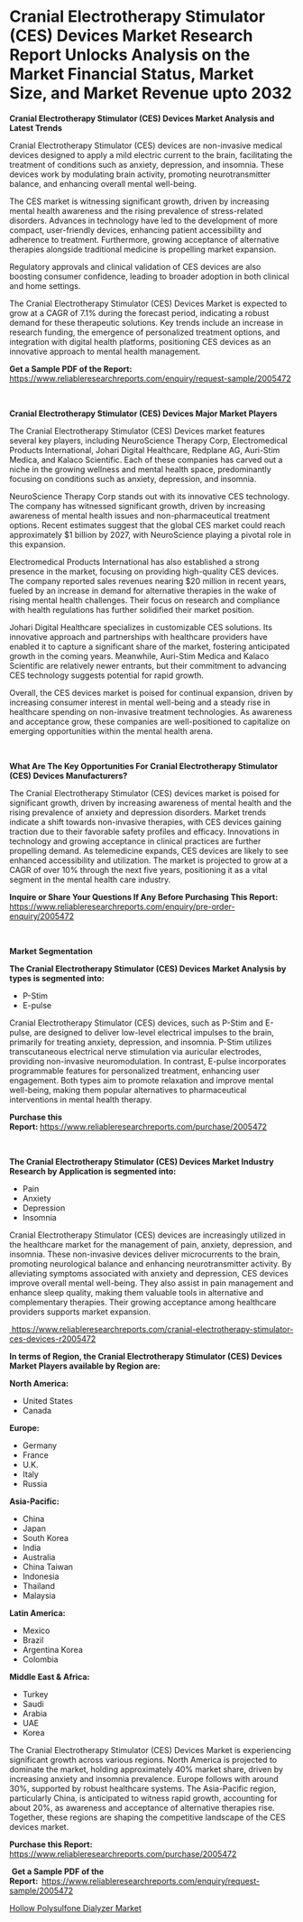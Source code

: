 <p><h1>Cranial Electrotherapy Stimulator (CES) Devices Market Research Report Unlocks Analysis on the Market Financial Status, Market Size, and Market Revenue upto 2032</h1></p><p><strong>Cranial Electrotherapy Stimulator (CES) Devices Market Analysis and Latest Trends</strong></p>
<p><p>Cranial Electrotherapy Stimulator (CES) devices are non-invasive medical devices designed to apply a mild electric current to the brain, facilitating the treatment of conditions such as anxiety, depression, and insomnia. These devices work by modulating brain activity, promoting neurotransmitter balance, and enhancing overall mental well-being. </p><p>The CES market is witnessing significant growth, driven by increasing mental health awareness and the rising prevalence of stress-related disorders. Advances in technology have led to the development of more compact, user-friendly devices, enhancing patient accessibility and adherence to treatment. Furthermore, growing acceptance of alternative therapies alongside traditional medicine is propelling market expansion. </p><p>Regulatory approvals and clinical validation of CES devices are also boosting consumer confidence, leading to broader adoption in both clinical and home settings. </p><p>The Cranial Electrotherapy Stimulator (CES) Devices Market is expected to grow at a CAGR of 7.1% during the forecast period, indicating a robust demand for these therapeutic solutions. Key trends include an increase in research funding, the emergence of personalized treatment options, and integration with digital health platforms, positioning CES devices as an innovative approach to mental health management.</p></p>
<p><strong>Get a Sample PDF of the Report:&nbsp;</strong> <a href="https://www.reliableresearchreports.com/enquiry/request-sample/2005472?utm_campaign=2981&utm_medium=2&utm_source=Github&utm_content=ia&utm_term=05032025&utm_id=cranial-electrotherapy-stimulator-ces-devices">https://www.reliableresearchreports.com/enquiry/request-sample/2005472</a></p>
<p>&nbsp;</p>
<p><strong>Cranial Electrotherapy Stimulator (CES) Devices Major Market Players</strong></p>
<p><p>The Cranial Electrotherapy Stimulator (CES) Devices market features several key players, including NeuroScience Therapy Corp, Electromedical Products International, Johari Digital Healthcare, Redplane AG, Auri-Stim Medica, and Kalaco Scientific. Each of these companies has carved out a niche in the growing wellness and mental health space, predominantly focusing on conditions such as anxiety, depression, and insomnia.</p><p>NeuroScience Therapy Corp stands out with its innovative CES technology. The company has witnessed significant growth, driven by increasing awareness of mental health issues and non-pharmaceutical treatment options. Recent estimates suggest that the global CES market could reach approximately $1 billion by 2027, with NeuroScience playing a pivotal role in this expansion.</p><p>Electromedical Products International has also established a strong presence in the market, focusing on providing high-quality CES devices. The company reported sales revenues nearing $20 million in recent years, fueled by an increase in demand for alternative therapies in the wake of rising mental health challenges. Their focus on research and compliance with health regulations has further solidified their market position.</p><p>Johari Digital Healthcare specializes in customizable CES solutions. Its innovative approach and partnerships with healthcare providers have enabled it to capture a significant share of the market, fostering anticipated growth in the coming years. Meanwhile, Auri-Stim Medica and Kalaco Scientific are relatively newer entrants, but their commitment to advancing CES technology suggests potential for rapid growth.</p><p>Overall, the CES devices market is poised for continual expansion, driven by increasing consumer interest in mental well-being and a steady rise in healthcare spending on non-invasive treatment technologies. As awareness and acceptance grow, these companies are well-positioned to capitalize on emerging opportunities within the mental health arena.</p></p>
<p>&nbsp;</p>
<p><strong>What Are The Key Opportunities For Cranial Electrotherapy Stimulator (CES) Devices Manufacturers?</strong></p>
<p><p>The Cranial Electrotherapy Stimulator (CES) devices market is poised for significant growth, driven by increasing awareness of mental health and the rising prevalence of anxiety and depression disorders. Market trends indicate a shift towards non-invasive therapies, with CES devices gaining traction due to their favorable safety profiles and efficacy. Innovations in technology and growing acceptance in clinical practices are further propelling demand. As telemedicine expands, CES devices are likely to see enhanced accessibility and utilization. The market is projected to grow at a CAGR of over 10% through the next five years, positioning it as a vital segment in the mental health care industry.</p></p>
<p><strong>Inquire or Share Your Questions If Any Before Purchasing This Report:</strong> <a href="https://www.reliableresearchreports.com/enquiry/pre-order-enquiry/2005472?utm_campaign=2981&utm_medium=2&utm_source=Github&utm_content=ia&utm_term=05032025&utm_id=cranial-electrotherapy-stimulator-ces-devices">https://www.reliableresearchreports.com/enquiry/pre-order-enquiry/2005472</a></p>
<p>&nbsp;</p>
<p><strong>Market Segmentation</strong></p>
<p><strong>The Cranial Electrotherapy Stimulator (CES) Devices Market Analysis by types is segmented into:</strong></p>
<p><ul><li>P-Stim</li><li>E-pulse</li></ul></p>
<p><p>Cranial Electrotherapy Stimulator (CES) devices, such as P-Stim and E-pulse, are designed to deliver low-level electrical impulses to the brain, primarily for treating anxiety, depression, and insomnia. P-Stim utilizes transcutaneous electrical nerve stimulation via auricular electrodes, providing non-invasive neuromodulation. In contrast, E-pulse incorporates programmable features for personalized treatment, enhancing user engagement. Both types aim to promote relaxation and improve mental well-being, making them popular alternatives to pharmaceutical interventions in mental health therapy.</p></p>
<p><strong>Purchase this Report:&nbsp;</strong><a href="https://www.reliableresearchreports.com/purchase/2005472?utm_campaign=2981&utm_medium=2&utm_source=Github&utm_content=ia&utm_term=05032025&utm_id=cranial-electrotherapy-stimulator-ces-devices">https://www.reliableresearchreports.com/purchase/2005472</a></p>
<p>&nbsp;</p>
<p><strong>The Cranial Electrotherapy Stimulator (CES) Devices Market Industry Research by Application is segmented into:</strong></p>
<p><ul><li>Pain</li><li>Anxiety</li><li>Depression</li><li>Insomnia</li></ul></p>
<p><p>Cranial Electrotherapy Stimulator (CES) devices are increasingly utilized in the healthcare market for the management of pain, anxiety, depression, and insomnia. These non-invasive devices deliver microcurrents to the brain, promoting neurological balance and enhancing neurotransmitter activity. By alleviating symptoms associated with anxiety and depression, CES devices improve overall mental well-being. They also assist in pain management and enhance sleep quality, making them valuable tools in alternative and complementary therapies. Their growing acceptance among healthcare providers supports market expansion.</p></p>
<p><a href="https://www.reliableresearchreports.com/cranial-electrotherapy-stimulator-ces-devices-r2005472?utm_campaign=2981&utm_medium=2&utm_source=Github&utm_content=ia&utm_term=05032025&utm_id=cranial-electrotherapy-stimulator-ces-devices">&nbsp;https://www.reliableresearchreports.com/cranial-electrotherapy-stimulator-ces-devices-r2005472</a></p>
<p><strong>In terms of Region, the Cranial Electrotherapy Stimulator (CES) Devices Market Players available by Region are:</strong></p>
<p>
    <p> <strong> North America: </strong>
        <ul>
            <li>United States</li>
            <li>Canada</li>
        </ul>
        </p> 
    <p> <strong> Europe: </strong>
        <ul>
            <li>Germany</li>
            <li>France</li>
            <li>U.K.</li>
            <li>Italy</li>
            <li>Russia</li>
        </ul>
        </p> 
    <p> <strong> Asia-Pacific: </strong>
        <ul>
            <li>China</li>
            <li>Japan</li>
            <li>South Korea</li>
            <li>India</li>
            <li>Australia</li>
            <li>China Taiwan</li>
            <li>Indonesia</li>
            <li>Thailand</li>
            <li>Malaysia</li>
        </ul>
        </p> 
    <p> <strong> Latin America: </strong>
        <ul>
            <li>Mexico</li>
            <li>Brazil</li>
            <li>Argentina Korea</li>
            <li>Colombia</li>
        </ul>
        </p> 
    <p> <strong> Middle East & Africa: </strong>
        <ul>
            <li>Turkey</li>
            <li>Saudi</li>
            <li>Arabia</li>
            <li>UAE</li>
            <li>Korea</li>
        </ul>
    </p>
    </p>
<p><p>The Cranial Electrotherapy Stimulator (CES) Devices Market is experiencing significant growth across various regions. North America is projected to dominate the market, holding approximately 40% market share, driven by increasing anxiety and insomnia prevalence. Europe follows with around 30%, supported by robust healthcare systems. The Asia-Pacific region, particularly China, is anticipated to witness rapid growth, accounting for about 20%, as awareness and acceptance of alternative therapies rise. Together, these regions are shaping the competitive landscape of the CES devices market.</p></p>
<p><strong>Purchase this Report: </strong><a href="https://www.reliableresearchreports.com/purchase/2005472?utm_campaign=2981&utm_medium=2&utm_source=Github&utm_content=ia&utm_term=05032025&utm_id=cranial-electrotherapy-stimulator-ces-devices">https://www.reliableresearchreports.com/purchase/2005472</a></p>
<p>&nbsp;<strong>Get a Sample PDF of the Report:&nbsp;&nbsp;</strong><a href="https://www.reliableresearchreports.com/enquiry/request-sample/2005472?utm_campaign=2981&utm_medium=2&utm_source=Github&utm_content=ia&utm_term=05032025&utm_id=cranial-electrotherapy-stimulator-ces-devices">https://www.reliableresearchreports.com/enquiry/request-sample/2005472</a></p>
<p><strong></strong></p>
<p><p><a href="https://github.com/birbamanan03/Market-Research-Report-List-1/blob/main/hollow-polysulfone-dialyzer-market.md?utm_campaign=2981&utm_medium=2&utm_source=Github&utm_content=ia&utm_term=05032025&utm_id=cranial-electrotherapy-stimulator-ces-devices">Hollow Polysulfone Dialyzer Market</a></p></p>